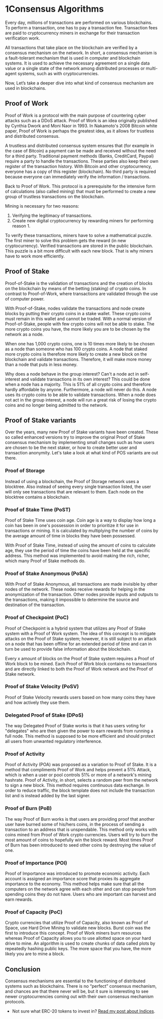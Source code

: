 # 1Consensus Algorithms

Every day, millions of transactions are performed on various blockchains. To perform a transaction, one has to pay a transaction fee. Transaction fees are paid to cryptocurrency miners in exchange for their transaction verification work.

All transactions that take place on the blockchain are verified by a consensus mechanism on the network. In short, a consensus mechanism is a fault-tolerant mechanism that is used in computer and blockchain systems. It is used to achieve the necessary agreement on a single data value or a single state of the network among distributed processes or multi-agent systems, such as with cryptocurrencies.

Now, Let’s take a deeper dive into what kind of consensus mechanism are used in blockchains.

## Proof of Work

Proof of Work is a protocol with the main purpose of countering cyber attacks such as a DDoS attack. Proof of Work is an idea originally published by Cynthia Dwork and Moni Naor in 1993. In Nakamoto's 2008 Bitcoin white paper, Proof of Work is perhaps the greatest idea, as it allows for trustless and distributed consensus.

A trustless and distributed consensus system ensures that (for example in the case of Bitcoin) a payment can be made and received without the need for a third party. Traditional payment methods (Banks, CreditCard, Paypal) require a party to handle the transactions. These parties also keep their own register of the transaction history. With Bitcoin and other cryptocurrency, everyone has a copy of this register (blockchain). No third party is required because everyone can immediately verify the information / transactions.

Back to Proof of Work. This protocol is a prerequisite for the intensive form of calculations (also called mining) that must be performed to create a new group of trustless transactions on the blockchain.

Mining is necessary for two reasons:

1. Verifying the legitimacy of transactions.
2. Create new digital cryptocurrency by rewarding miners for performing reason 1.

To verify these transactions, miners have to solve a mathematical puzzle. The first miner to solve this problem gets the reward (in new cryptocurrency). Verified transactions are stored in the public blockchain. This puzzle is a bit more difficult with each new block. That is why miners have to work more efficiently.

## Proof of Stake

Proof-of-Stake is the validation of transactions and the creation of blocks on the blockchain by means of the betting (staking) of crypto coins. In contrast to Proof-of-Work, where transactions are validated through the use of computer power.

With Proof-of-Stake, nodes validate the transactions and node create blocks by putting their crypto coins in a stake wallet. These crypto coins must remain in this wallet and cannot be traded. With a normal version of Proof-of-Stake, people with few crypto coins will not be able to stake. The more crypto coins you have, the more likely you are to be chosen by the network as a node.

When one has 1,000 crypto coins, one is 10 times more likely to be chosen as a node than someone who has 100 crypto coins. A node that staked more crypto coins is therefore more likely to create a new block on the blockchain and validate transactions. Therefore, it will make more money than a node that puts in less money.

Why does a node behave in the group interest? Can't a node act in self-interest and validate transactions in its own interest? This could be done when a node has a majority. This is 51% of all crypto coins and therefore hardly affordable by anyone. Furthermore, a node will never do this. A node uses its crypto coins to be able to validate transactions. When a node does not act in the group interest, a node will run a great risk of losing the crypto coins and no longer being admitted to the network.

## Proof of Stake variants

Over the years, many new Proof of Stake variants have been created. These so called enhanced versions try to improve the original Proof of Stake consensus mechanism by implementing small changes such as how users are chosen to be the next staker, or how to create better user and transaction anonymity. Let's take a look at what kind of POS variants are out there.

### Proof of Storage

Instead of using a blockchain, the Proof of Storage network uses a blocktree. Also instead of seeing every single transaction listed, the user will only see transactions that are relevant to them. Each node on the blocktree contains a blockchain.

### Proof of Stake Time (PoST)

Proof of Stake Time uses coin age. Coin age is a way to display how long a coin has been in one's possession in order to prioritize it for use in transactions or mining. It is calculated by multiplying the number of coins by the average amount of time in blocks they have been possessed.

With Proof of Stake Time, instead of using the amount of coins to calculate age, they use the period of time the coins have been held at the specific address. This method was implemented to avoid making the rich, richer, which many Proof of Stake methods do.

### Proof of Stake Anonymous (PoSA)

With Proof of Stake Anonymous, all transactions are made invisible by other nodes of the network. These nodes receive rewards for helping in the anonymization of the transaction. Other nodes provide inputs and outputs to the transactions, making it impossible to determine the source and destination of the transaction.

### Proof of Checkpoint (PoC)

Proof of Checkpoint is a hybrid system that utilizes any Proof of Stake system with a Proof of Work system. The idea of this concept is to mitigate attacks on the Proof of Stake system; however, it is still subject to an attack on a node that has been offline for an extended period of time and can in turn be used to provide false information about the blockchain.

Every x amount of blocks on the Proof of Stake system requires a Proof of Work block to be mined. Each Proof of Work block contains no transactions and are directly linked to both the Proof of Work network and the Proof of Stake network.

### Proof of Stake Velocity (PoSV)

Proof of Stake Velocity rewards users based on how many coins they have and how actively they use them.

### Delegated Proof of Stake (DPoS)

The way Delegated Proof of Stake works is that it has users voting for "delegates" who are then given the power to earn rewards from running a full node. This method is supposed to be more efficient and should protect all users from unwanted regulatory interference.

### Proof of Activity

Proof of Activity (POA) was proposed as a variation to Proof of Stake. It is a method that compliments Proof of Work and helps prevent a 51% Attack, which is when a user or pool controls 51% or more of a network's mining hashrate. Proof of Activity, in short, selects a random peer from the network to sign a new block. This method requires continuous data exchange. In order to reduce traffic, the block template does not include the transaction list and is instead added by the last signer.

### Proof of Burn (PoB)

The way Proof of Burn works is that users are providing proof that another user have burned some of his/hers coins, in the process of sending a transaction to an address that is unspendable. This method only works with coins mined from Proof of Work crypto currencies. Users will try to burn the most amount of coins to hopefully win the block reward. Most times Proof of Burn has been introduced to seed other coins by destroying the value of one.

### Proof of Importance (POI)

Proof of Importance was introduced to promote economic activity. Each account is assigned an importance score that proxies its aggregate importance to the economy. This method helps make sure that all the computers on the network agree with each other and can stop people from spending coins they do not have. Users who are important can harvest and earn rewards.

### Proof of Capacity (PoC)

Crypto currencies that utilize Proof of Capacity, also known as Proof of Space, use Hard Drive Mining to validate new blocks. Burst coin was the first to introduce this concept. Proof of Work miners burn resources whereas Proof of Capacity allows you to use allotted space on your hard drive to mine. An algorithm is used to create chunks of data called plots by repeatedly hashing public keys. The more space that you have, the more likely you are to mine a block.

## Conclusion

Consensus mechanisms are essential to the functioning of distributed systems such as blockchains. There is no “perfect” consensus mechanism, and chances are that there never will be, but it sure is interesting to see newer cryptocurrencies coming out with their own consensus mechanism protocols.

- Not sure what ERC-20 tokens to invest in? [Read my post about Indices](https://www.reddit.com/r/CryptoCurrency/comments/muonht/defi_explained_indices/).
